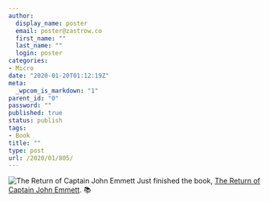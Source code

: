 ```yaml
---
author:
  display_name: poster
  email: poster@zastrow.co
  first_name: ""
  last_name: ""
  login: poster
categories:
- Micro
date: "2020-01-20T01:12:19Z"
meta:
  _wpcom_is_markdown: "1"
parent_id: "0"
password: ""
published: true
status: publish
tags:
- Book
title: ""
type: post
url: /2020/01/805/
---
```

<p><img src="{{ site.baseurl }}/assets/2020/01/9856011._SY75_.jpg" alt="The Return of Captain John Emmett" /> Just finished the book, <a href="https://www.goodreads.com/review/show/3137765059?utm_medium=api&amp;utm_source=rss">The Return of Captain John Emmett</a>. 📚</p>
